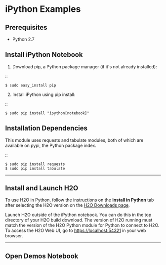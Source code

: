 iPython Examples
=========================

Prerequisites
--------------

- Python 2.7


Install iPython Notebook
-------------------------

1. Download pip, a Python package manager (if it's not already installed):

 ::

	$ sudo easy_install pip

2. Install iPython using pip install:

 ::

	$ sudo pip install "ipython[notebook]"

Installation Dependencies
-------------------------

This module uses requests and tabulate modules, both of which are available on pypi, the Python package index.

::

    $ sudo pip install requests
    $ sudo pip install tabulate
  
------

Install and Launch H2O
----------------------

To use H2O in Python, follow the instructions on the **Install in Python** tab after selecting the H2O version on the [H2O Downloads page](http://h2o.ai/download). 

Launch H2O outside of the iPython notebook. You can do this in the top directory of your H2O build download. The version of H2O running must match the version of the H2O Python module for Python to connect to H2O. 
To access the H2O Web UI, go to [https://localhost:54321](https://localhost:54321) in your web browser.

---

Open Demos Notebook
-------------------

